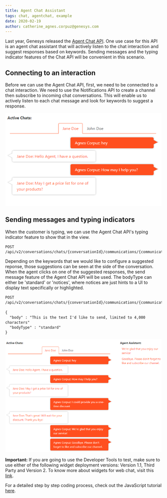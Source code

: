 ```yaml
---
title: Agent Chat Assistant
tags: chat, agentchat, example
date: 2020-02-19
author: catherine_agnes.corpuz@genesys.com
---
```


Last year, Genesys released the [Agent Chat API](https://developer.mypurecloud.com/api/webchat/agentchat.html). One use case for this API is an agent chat assistant that will actively listen to the chat interaction and suggest responses based on keywords. Sending messages and the typing indicator features of the Chat API will be convenient in this scenario.

## Connecting to an interaction
Before we can use the Agent Chat API, first, we need to be connected to a chat interaction. We need to use the Notifications API to create a channel then subscribe to incoming chat conversations. This will enable us to actively listen to each chat message and look for keywords to suggest a response.

![Chat Conversation](chat-conversation.PNG)

## Sending messages and typing indicators
When the customer is typing, we can use the Agent Chat API's typing indicator feature to show that in the view.

```
POST /api/v2/conversations/chats/{conversationId}/communications/{communicationId}/typing
```

Depending on the keywords that we would like to configure a suggested reponse, those suggestions can be seen at the side of the conversation. When the agent clicks on one of the suggested responses, the send message feature of the Agent Chat API will be used. The bodyType can either be 'standard' or 'notices', where notices are just hints to a UI to display text specifically or highlighted.

```
POST /api/v2/conversations/chats/{conversationId}/communications/{communicationId}/messages

{
  "body" : "This is the text I'd like to send, limited to 4,000 characters"
  "bodyType" : "standard"
}
```
  
![Chat with Suggestions](chat-with-suggestions.PNG)



**Important:** If you are going to use the Developer Tools to test, make sure to use either of the following widget deployment versions: Version 1.1, Third Party and	Version 2. To know more about widgets for web chat, visit this [link](https://help.mypurecloud.com/articles/about-widgets-for-web-chat/).

For a detailed step by step coding process, check out the JavaScript tutorial [here](https://developer.mypurecloud.com/api/tutorials/agent-chat-assistant/?language=javascript&step=1).